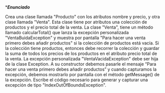 ****Enunciado***

Crea una clase llamada "Producto" con los atributos nombre y precio, y otra clase llamada "Venta". Esta clase tiene por atributos una colección de productos y el precio total de la venta.
La clase "Venta", tiene un método llamado calcularTotal() que lanza la excepción personalizada "VentaBuidaException" y muestra por pantalla "Para hacer una venta primero debes añadir productos"
si la colección de productos está vacía. Si la colección tiene productos, entonces debe recorrer la colección y guardar la suma de todos los precios de los productos en el atributo precio total de la venta.
La excepción personalizada "VentaVacidaException" debe ser hija de la clase Exception. A su constructor debemos pasarle el mensaje “Para hacer una venta primero debes añadir productos” y cuando capturamos la excepción,
debemos mostrarlo por pantalla con el método getMessage() de la excepción.
Escribe el código necesario para generar y capturar una excepción de tipo "IndexOutOfBoundsException".
